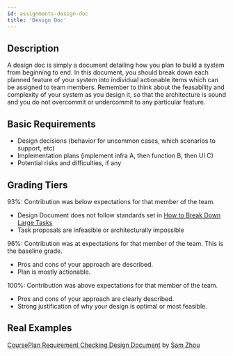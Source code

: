 ```yaml
---
id: assignments-design-doc
title: 'Design Doc'
---
```


## Description

A design doc is simply a document detailing how you plan to build a system from
beginning to end. In this document, you should break down each planned feature
of your system into individual actionable items which can be assigned to team
members. Remember to think about the feasability and complexity of your
system as you design it, so that the architecture is sound and you do not
overcommit or undercommit to any particular feature.

## Basic Requirements

- Design decisions (behavior for uncommon cases, which scenarios to support, etc)
- Implementation plans (implement infra A, then function B, then UI C)
- Potential risks and difficulties, if any

## Grading Tiers

93%: Contribution was below expectations for that member of the team.

- Design Document does not follow standards set in [How to Break Down Large Tasks](/docs/slab-large-tasks)
- Task proposals are infeasible or architecturally impossible

96%: Contribution was at expectations for that member of the team. This is the baseline grade.

- Pros and cons of your approach are described.
- Plan is mostly actionable.

100%: Contribution was above expectations for that member of the team.

- Pros and cons of your approach are clearly described.
- Strong justification of why your design is optimal or most feasible.

## Real Examples

[CoursePlan Requirement Checking Design Document](/docs/assignments-examples-cp-requirements-algo) by [Sam Zhou](https://developersam.com/)
